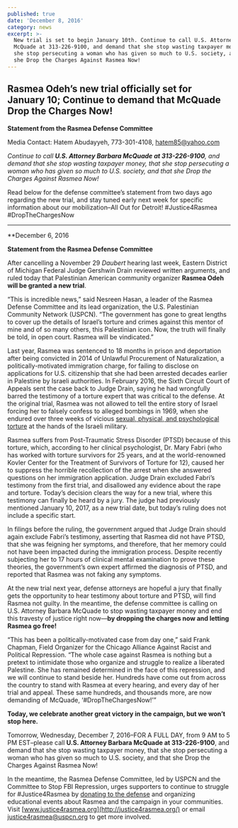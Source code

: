 ```yaml
---
published: true
date: 'December 8, 2016'
category: news
excerpt: >-
  New trial is set to begin January 10th. Continue to call U.S. Attorney Barbara
  McQuade at 313-226-9100, and demand that she stop wasting taxpayer money, that
  she stop persecuting a woman who has given so much to U.S. society, and that
  she Drop the Charges Against Rasmea Now!
---
```

## Rasmea Odeh’s new trial officially set for January 10; Continue to demand that McQuade Drop the Charges Now!

**Statement from the Rasmea Defense Committee**

Media Contact: Hatem Abudayyeh, 773-301-4108, hatem85@yahoo.com

_Continue to call **U.S. Attorney Barbara McQuade at 313-226-9100**, and demand that she stop wasting taxpayer money, that she stop persecuting a woman who has given so much to U.S. society, and that she Drop the Charges Against Rasmea Now!_

Read below for the defense committee’s statement from two days ago regarding the new trial, and stay tuned early next week for specific information about our mobilization–All Out for Detroit! #Justice4Rasmea #DropTheChargesNow

******************************************************

**December 6, 2016

**Statement from the Rasmea Defense Committee**

After cancelling a November 29 _Daubert_ hearing last week, Eastern District of Michigan Federal Judge Gershwin Drain reviewed written arguments, and ruled today that Palestinian American community organizer **Rasmea Odeh will be granted a new trial**.

“This is incredible news,” said Nesreen Hasan, a leader of the Rasmea Defense Committee and its lead organization, the U.S. Palestinian Community Network (USPCN). “The government has gone to great lengths to cover up the details of Israel’s torture and crimes against this mentor of mine and of so many others, this Palestinian icon. Now, the truth will finally be told, in open court.  Rasmea will be vindicated.”

Last year, Rasmea was sentenced to 18 months in prison and deportation after being convicted in 2014 of Unlawful Procurement of Naturalization, a politically-motivated immigration charge, for failing to disclose on applications for U.S. citizenship that she had been arrested decades earlier in Palestine by Israeli authorities. In February 2016, the Sixth Circuit Court of Appeals sent the case back to Judge Drain, saying he had wrongfully barred the testimony of a torture expert that was critical to the defense. At the original trial, Rasmea was not allowed to tell the entire story of Israel forcing her to falsely confess to alleged bombings in 1969, when she endured over three weeks of vicious [sexual, physical, and psychological torture](http://www.truth-out.org/news/item/25910-tortured-and-raped-by-israel-persecuted-by-the-united-states) at the hands of the Israeli military.

Rasmea suffers from Post-Traumatic Stress Disorder (PTSD) because of this torture, which, according to her clinical psychologist, Dr. Mary Fabri (who has worked with torture survivors for 25 years, and at the world-renowned Kovler Center for the Treatment of Survivors of Torture for 12), caused her to suppress the horrible recollection of the arrest when she answered questions on her immigration application. Judge Drain excluded Fabri’s testimony from the first trial, and disallowed any evidence about the rape and torture. Today’s decision clears the way for a new trial, where this testimony can finally be heard by a jury. The judge had previously mentioned January 10, 2017, as a new trial date, but today’s ruling does not include a specific start.

In filings before the ruling, the government argued that Judge Drain should again exclude Fabri’s testimony, asserting that Rasmea did not have PTSD, that she was feigning her symptoms, and therefore, that her memory could not have been impacted during the immigration process. Despite recently subjecting her to 17 hours of clinical mental examination to prove these theories, the government’s own expert affirmed the diagnosis of PTSD, and reported that Rasmea was not faking any symptoms.

At the new trial next year, defense attorneys are hopeful a jury that finally gets the opportunity to hear testimony about torture and PTSD, will find Rasmea not guilty.  In the meantime, the defense committee is calling on U.S. Attorney Barbara McQuade to stop wasting taxpayer money and end this travesty of justice right now—**by dropping the charges now and letting Rasmea go free!**

“This has been a politically-motivated case from day one,” said Frank Chapman, Field Organizer for the Chicago Alliance Against Racist and Political Repression. “The whole case against Rasmea is nothing but a pretext to intimidate those who organize and struggle to realize a liberated Palestine. She has remained determined in the face of this repression, and we will continue to stand beside her. Hundreds have come out from across the country to stand with Rasmea at every hearing, and every day of her trial and appeal. These same hundreds, and thousands more, are now demanding of McQuade, ‘#DropTheChargesNow!’”

**Today, we celebrate another great victory in the campaign, but we won’t stop here.**

Tomorrow, Wednesday, December 7, 2016–FOR A FULL DAY, from 9 AM to 5 PM EST–please call **U.S. Attorney Barbara McQuade at 313-226-9100**, and demand that she stop wasting taxpayer money, that she stop persecuting a woman who has given so much to U.S. society, and that she Drop the Charges Against Rasmea Now!

In the meantime, the Rasmea Defense Committee, led by USPCN and the Committee to Stop FBI Repression, urges supporters to continue to struggle for #Justice4Rasmea by [donating to the defense](http://justice4rasmea.org/donate/) and organizing educational events about Rasmea and the campaign in your communities. Visit [www.justice4rasmea.org](http://justice4rasmea.org/) or email [justice4rasmea@uspcn.org](mailto:justice4rasmea@uspcn.org) to get more involved.
